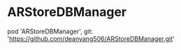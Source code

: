 # ARStoreDBManager
pod 'ARStoreDBManager', git: 'https://github.com/deanyang506/ARStoreDBManager.git'
